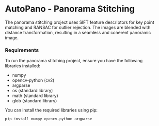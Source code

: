# AutoPano - Panorama Stitching    
The panorama stitching project uses SIFT feature descriptors for key point matching and RANSAC for outlier rejection. The images are blended with distance transformation, resulting in a seamless and coherent panoramic image.     

### Requirements

To run the panorama stitching project, ensure you have the following libraries installed:

- numpy
- opencv-python (cv2)
- argparse
- os (standard library)
- math (standard library)
- glob (standard library)

You can install the required libraries using pip:

```bash
pip install numpy opencv-python argparse

